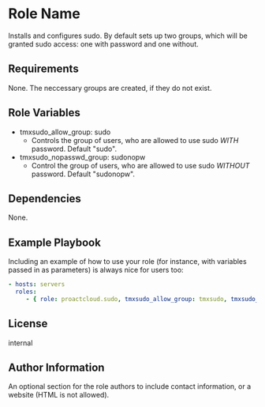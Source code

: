 Role Name
=========

Installs and configures sudo. By default sets up two groups, which will be granted sudo access: one with password and one without.

Requirements
------------

None. The neccessary groups are created, if they do not exist.

Role Variables
--------------

* tmxsudo_allow_group: sudo
  * Controls the group of users, who are allowed to use sudo *WITH* password. Default "sudo".
* tmxsudo_nopasswd_group: sudonopw
  * Control the group of users, who are allowed to use sudo *WITHOUT* password. Default "sudonopw".

Dependencies
------------

None.

Example Playbook
----------------

Including an example of how to use your role (for instance, with variables passed in as parameters) is always nice for users too:

```yml
- hosts: servers
  roles:
     - { role: proactcloud.sudo, tmxsudo_allow_group: tmxsudo, tmxsudo_nopasswd_group: tmxnopw }
````

License
-------

internal

Author Information
------------------

An optional section for the role authors to include contact information, or a website (HTML is not allowed).
